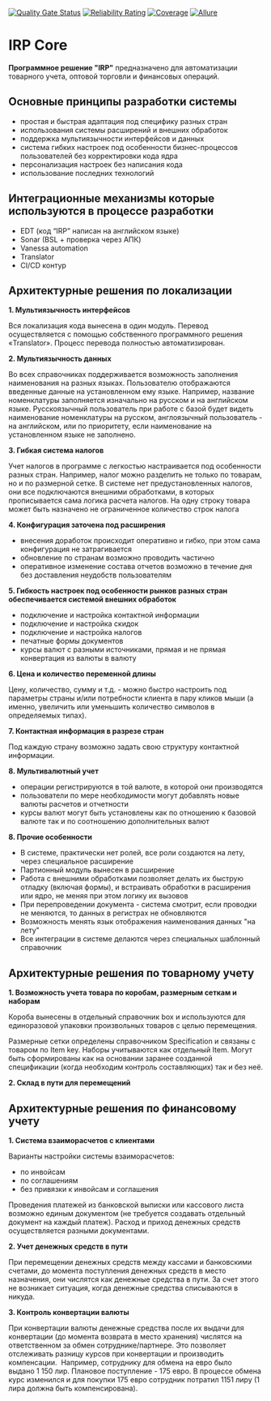 [![Quality Gate Status](https://ci.irp.one/api/project_badges/measure?project=IRP&metric=alert_status)](https://ci.irp.one/dashboard?id=IRP)
[![Reliability Rating](https://ci.irp.one/api/project_badges/measure?project=IRP&metric=reliability_rating)](https://ci.irp.one/dashboard?id=IRP)
[![Coverage](https://ci.irp.one/api/project_badges/measure?project=IRP&metric=coverage)](https://ci.irp.one/dashboard?id=IRP)
[![Allure](https://img.shields.io/badge/allure-open-yellowgreen)](http://95.216.127.147:9200/repository/download/IRP_RunVA/.lastSuccessful/allure-report.zip!/index.html?branch=develop)


# IRP Core 

**Программное решение "IRP"** предназначено для автоматизации товарного учета, оптовой торговли и финансовых операций.

## Основные принципы разработки системы

* простая и быстрая адаптация под специфику разных стран
* использования системы расширений и внешних обработок
* поддержка мультиязычности интерфейсов и данных
* система гибких настроек под особенности бизнес-процессов пользователей без корректировки кода ядра
* персонализация настроек без написания кода
* использование последних технологий

## Интеграционные механизмы которые используются в процессе разработки

* EDT (код “IRP” написан на английском языке)
* Sonar (BSL + проверка через АПК)
* Vanessa automation
* Translator
* CI/CD контур

## Архитектурные решения по локализации

**​1. Мультиязычность интерфейсов**

Вся локализация кода вынесена в один модуль. Перевод осуществляется с помощью собственного программного решения «Translator». Процесс перевода полностью автоматизирован.

**2. Мультиязычность данных**

Во всех справочниках поддерживается возможность заполнения наименования на разных языках. Пользователю отображаются введенные данные на установленном ему языке.
Например, название номенклатуры заполняется изначально на русском и на английском языке. Русскоязычный пользователь при работе с базой будет видеть наименование номенклатуры на русском, англоязычный пользователь - на английском, или по приоритету, если наименование на установленном языке не заполнено.

**3. Гибкая система налогов**

Учет налогов в программе с легкостью настраивается под особенности разных стран. Например, налог можно разделить не только по товарам, но и по размерной сетке. 
В системе нет предустановленных налогов, они все подключаются внешними обработками, в которых прописывается сама логика расчета налогов.
На одну строку товара может быть назначено не ограниченное количество строк налога

**4. Конфигурация заточена под расширения**

* внесения доработок происходит оперативно и гибко, при этом сама конфигурация не затрагивается
* обновление по странам возможно проводить частично
* оперативное изменение состава отчетов возможно в течение дня без доставления неудобств пользователям

**5. Гибкость настроек под особенности рынков разных стран обеспечивается системой внешних обработок**

* подключение и настройка контактной информации
* подключение и настройка скидок
* подключение и настройка налогов
* печатные формы документов
* курсы валют с разными источниками, прямая и не прямая конвертация из валюты в валюту

**6. Цена и количество переменной длины**

Цену, количество, сумму и т.д. - можно быстро настроить под параметры страны и/или потребности клиента в пару кликов мыши (а именно, увеличить или уменьшить количество символов в определяемых типах).

**7. Контактная информация в разрезе стран**

Под каждую страну возможно задать свою структуру контактной информации.

**8. Мультивалютный учет**

* операции регистрируются в той валюте, в которой они производятся
* пользователи по мере необходимости могут добавлять новые валюты расчетов и отчетности
* курсы валют могут быть установлены как по отношению к базовой валюте так и по соотношению дополнительных валют


**8. Прочие особенности**

* В системе, практически нет ролей, все роли создаются на лету, через специальное расширение
* Партионный модуль вынесен в расширение
* Работа с внешними обработками позволяет делать их быструю отладку (включая формы), и встраивать обработки в расширения или ядро, не меняя при этом логику их вызовов
* При перепроведении документа - система смотрит, если проводки не меняются, то данных в регистрах не обновляются
* Возможность менять язык отображения наименования данных "на лету"
* Все интеграции в системе делаются через специальных шаблонный справочник



## Архитектурные решения по товарному учету

**1. Возможность учета товара по коробам, размерным сеткам и наборам**

Короба вынесены в отдельный справочник box и используются для единоразовой упаковки произвольных товаров с целью перемещения.

Размерные сетки определены справочником Specification и связаны с товаром по Item key.
Наборы учитываются как отдельный Item. Могут быть сформированы как на основании заранее созданной спецификации (когда необходим контроль составляющих) так и без неё.

**2. Склад в пути для перемещений**

## Архитектурные решения по финансовому учету

**1. Система взаиморасчетов с клиентами**

Варианты настройки системы взаиморасчетов:

* по инвойсам
* по соглашениям
* без привязки к инвойсам и соглашения

Проведения платежей из банковской выписки или кассового листа возможно единым документом (не требуется создавать отдельный документ на каждый платеж). Расход и приход денежных средств осуществляется разными документами.

**2. Учет денежных средств в пути**

При перемещении денежных средств между кассами и банковскими счетами, до момента поступления денежных средств в место назначения, они числятся как денежные средства в пути. За счет этого не возникает ситуация, когда денежные средства списываются в никуда.

**3. Контроль конвертации валюты**

При конвертации валюты денежные средства после их выдачи для конвертации (до момента возврата в место хранения) числятся на ответственном за обмен сотруднике/партнере. Это позволяет отслеживать разницу курсов при конвертации и производить компенсации. 
Например, сотруднику для обмена на евро было выдано 1 150 лир. Плановое поступление - 175 евро. В процессе обмена курс изменился и для покупки 175 евро сотрудник потратил 1151 лиру (1 лира должна быть компенсирована). 
